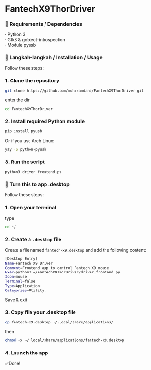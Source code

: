 # FantechX9ThorDriver

### 🔧 Requirements / Dependencies

· Python 3  
· Gtk3 & gobject-introspection  
· Module pyusb  

### 🚀 Langkah-langkah / Installation / Usage

Follow these steps:

### 1. Clone the repository
```bash
git clone https://github.com/muharamdani/FantechX9ThorDriver.git
```
enter the dir
```bash
cd FantechX9ThorDriver
```

### 2. Install required Python module  
```bash
pip install pyusb
```
Or if you use Arch Linux: 
```bash
yay -S python-pyusb
```

### 3. Run the script  
```bash
python3 driver_frontend.py
```

### 🔗 Turn this to app .desktop

Follow these steps:

### 1. Open your terminal
type
```bash
cd ~/
```
### 2. Create a `.desktop` file

Create a file named `fantech-x9.desktop` and add the following content:

```bash
[Desktop Entry]
Name=Fantech X9 Driver
Comment=Frontend app to control Fantech X9 mouse
Exec=python3 ~/FantechX9ThorDriver/driver_frontend.py
Icon=mouse
Terminal=false
Type=Application
Categories=Utility;
```
Save & exit

### 3. Copy file your .desktop file
```bash
cp fantech-x9.desktop ~/.local/share/applications/
```
then
```bash
chmod +x ~/.local/share/applications/fantech-x9.desktop
```

### 4. Launch the app

✅Done!

